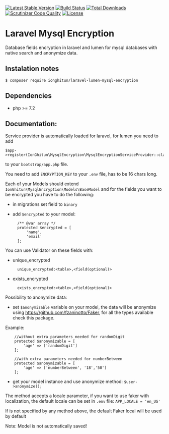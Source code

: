[![Latest Stable Version](https://poser.pugx.org/ionghitun/laravel-lumen-mysql-encryption/v/stable)](https://packagist.org/packages/ionghitun/laravel-lumen-mysql-encryption)
[![Build Status](https://travis-ci.com/ionghitun/laravel-lumen-mysql-encryption.svg?branch=master)](https://travis-ci.com/ionghitun/laravel-lumen-mysql-encryption)
[![Total Downloads](https://poser.pugx.org/ionghitun/laravel-lumen-mysql-encryption/downloads)](https://packagist.org/packages/ionghitun/laravel-lumen-mysql-encryption)
[![Scrutinizer Code Quality](https://scrutinizer-ci.com/g/ionghitun/laravel-lumen-mysql-encryption/badges/quality-score.png?b=master)](https://scrutinizer-ci.com/g/ionghitun/laravel-lumen-mysql-encryption/?branch=master)
[![License](https://poser.pugx.org/ionghitun/laravel-lumen-mysql-encryption/license)](https://packagist.org/packages/ionghitun/laravel-lumen-mysql-encryption)

# Laravel Mysql Encryption

Database fields encryption in laravel and lumen for mysql databases with native search and anonymize data.

## Instalation notes

`$ composer require ionghitun/laravel-lumen-mysql-encryption`

## Dependencies

- php >= 7.2

## Documentation:

Service provider is automatically loaded for laravel, for lumen you need to add 

    $app->register(IonGhitun\MysqlEncryption\MysqlEncryptionServiceProvider::class);
    
to your `bootstrap/app.php` file.

You need to add `ENCRYPTION_KEY` to your `.env` file, has to be 16 chars long.

Each of your Models should extend `IonGhitun\MysqlEncryption\Models\BaseModel` and for the fields you want to be encrypted you have to do the following:

- in migrations set field to `binary`
- add `$encrypted` to your model:
    
        /** @var array */
        protected $encrypted = [
            'name',
            'email'
        ];
        
You can use Validator on these fields with:

- unique_encrypted

        unique_encrypted:<table>,<field(optional)>
        
- exists_encrypted

        exists_encrypted:<table>,<field(optional)>

Possibility to anonymize data:

- set `$anonymizable` variable on your model, the data will be anonymize using https://github.com/fzaninotto/Faker, for all the types available check this package.

Example:

        //without extra parameters needed for randomDigit
        protected $anonymizable = [
            'age' => ['randomDigit']
        ];
        
        //with extra parameters needed for numberBetween
        protected $anonymizable = [
            'age' => ['numberBetween', '18','50']
        ];
        
- get your model instance  and use anonymize method: `$user->anonymize();`

The method accepts a locale parameter, if you want to use faker with localization, the default locale can be set in `.env` file: `APP_LOCALE = 'en_US'`

If is not specified by any method above, the default Faker local will be used by default

Note: Model is not automatically saved!
